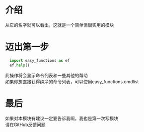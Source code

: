 ﻿# 介绍
从它的名字就可以看出，这就是一个简单但很实用的模块
# 迈出第一步
```Python
  import easy_functions as ef
  ef.help()
```
此操作将会显示命令列表和一些其他的帮助
<br/>如果你想直接获得纯净的命令列表，可以使用easy_functions.cmdlist
# 最后
如果对本模块有建议一定要告诉我啊，我也是第一次写模块
<br/>请在GitHub反馈问题
